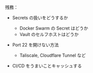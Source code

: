 残務：

- Secrets の扱いをどうするか
  - Docker Swarm の Secret はどうか
  - Vault のセルフホストはどうか

- Port 22 を開けない方法
  -  Taliscale, Cloudflare Tunnel など

- CI/CD をうまいことキャッシュする
